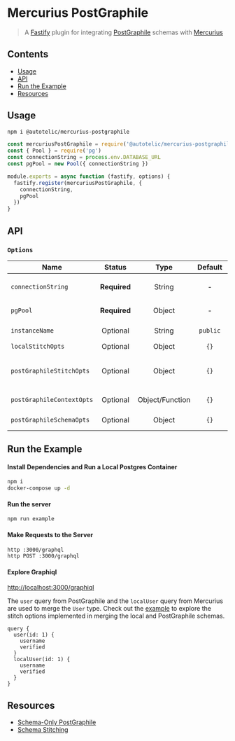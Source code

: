 # Mercurius PostGraphile

> A [Fastify](https://www.fastify.io/docs/latest/) plugin for integrating [PostGraphile](https://www.graphile.org/postgraphile/) schemas with [Mercurius](https://mercurius.dev/)

## Contents

- [Usage](#usage)
- [API](#api)
- [Run the Example](#run-the-example)
- [Resources](#resources)

## Usage

```sh
npm i @autotelic/mercurius-postgraphile
```

```js
const mercuriusPostGraphile = require('@autotelic/mercurius-postgraphile')
const { Pool } = require('pg')
const connectionString = process.env.DATABASE_URL
const pgPool = new Pool({ connectionString })

module.exports = async function (fastify, options) {
  fastify.register(mercuriusPostGraphile, {
    connectionString,
    pgPool
  })
}
```

## API

### `Options`

| Name | Status | Type | Default | Description |
| ------- | :---: | :---: | :---: | --- |
| `connectionString` | **Required** | String | - | A postgreSQL database connection string, i.e. `postgres://postgres:password@0.0.0.0:5432/postgres?sslmode=disable`. |
| `pgPool` | **Required** | Object | - | A client or pool instance that will be passed to the [pg](https://node-postgres.com/) library and used to connect to a PostgreSQL backend. |
| `instanceName` | Optional | String | `public` | A string which specifies the PostgreSQL schema that PostGraphile will use to create a GraphQL schema. |
| `localStitchOpts` | Optional | Object | `{}` | An object containing local subschema config options. |
| `postGraphileStitchOpts` | Optional | Object | `{}` | An object containing PostGraphile subschema config options. `stitchOpts` for both the local and PostGraphile schemas implement the `SubschemaConfig` interface. [Documention can be found here](https://www.graphql-tools.com/docs/stitch-combining-schemas#subschema-configs) |
| `postGraphileContextOpts` | Optional | Object/Function | `{}` | An object or callback function containing `withPostGraphileContext` options, outlined [here](https://www.graphile.org/postgraphile/usage-schema/#api-withpostgraphilecontextoptions-callback) |
| `postGraphileSchemaOpts` | Optional | Object | `{}` | An object containing `createPostGraphileSchema` options, outlined [here](https://www.graphile.org/postgraphile/usage-schema/#api-createpostgraphileschemapgconfig-schemaname-options) |

## Run the Example

#### Install Dependencies and Run a Local Postgres Container

```sh
npm i
docker-compose up -d
```

#### Run the server

```sh
npm run example
```

#### Make Requests to the Server

```sh
http :3000/graphql
http POST :3000/graphql
```

#### Explore Graphiql

[http://localhost:3000/graphiql](http://localhost:3000/graphiql)

The `user` query from PostGraphile and the `localUser` query from Mercurius are used to merge the `User` type. Check out the [example](https://github.com/autotelic/mercurius-postgraphile/tree/main/example/index.js) to explore the stitch options implemented in merging the local and PostGraphile schemas.

```gql
query {
  user(id: 1) {
    username
    verified
  }
  localUser(id: 1) {
    username
    verified
  }
}
```

## Resources

- [Schema-Only PostGraphile](https://www.graphile.org/postgraphile/usage-schema/)
- [Schema Stitching](https://www.graphql-tools.com/docs/stitch-combining-schemas)
